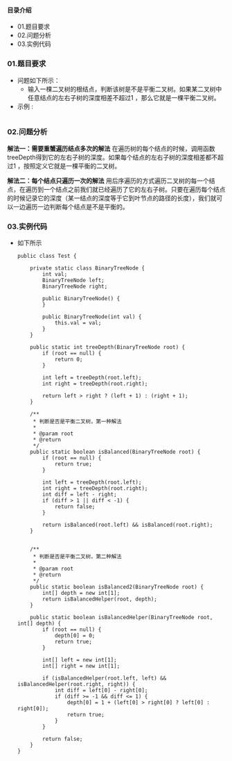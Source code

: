 #### 目录介绍
- 01.题目要求
- 02.问题分析
- 03.实例代码






### 01.题目要求
- 问题如下所示：
    - 输入一棵二叉树的根结点，判断该树是不是平衡二叉树。如果某二叉树中任意结点的左右子树的深度相差不超过1 ，那么它就是一棵平衡二叉树。
- 示例 :
    ```

    ```




### 02.问题分析
**解法一：需要重蟹遍历结点多次的解法** 
在遍历树的每个结点的时候，调用函数treeDepth得到它的左右子树的深度。如果每个结点的左右子树的深度相差都不超过1 ，按照定义它就是一棵平衡的二叉树。

**解法二：每个结点只遍历一次的解法** 
用后序遍历的方式遍历二叉树的每一个结点，在遍历到一个结点之前我们就已经遍历了它的左右子树。只要在遍历每个结点的时候记录它的深度（某一结点的深度等于它到叶节点的路径的长度），我们就可以一边遍历一边判断每个结点是不是平衡的。



### 03.实例代码
- 如下所示
    ```
    public class Test {
    
        private static class BinaryTreeNode {
            int val;
            BinaryTreeNode left;
            BinaryTreeNode right;
    
            public BinaryTreeNode() {
            }
    
            public BinaryTreeNode(int val) {
                this.val = val;
            }
        }
    
        public static int treeDepth(BinaryTreeNode root) {
            if (root == null) {
                return 0;
            }
    
            int left = treeDepth(root.left);
            int right = treeDepth(root.right);
    
            return left > right ? (left + 1) : (right + 1);
        }
    
        /**
         * 判断是否是平衡二叉树，第一种解法
         *
         * @param root
         * @return
         */
        public static boolean isBalanced(BinaryTreeNode root) {
            if (root == null) {
                return true;
            }
    
            int left = treeDepth(root.left);
            int right = treeDepth(root.right);
            int diff = left - right;
            if (diff > 1 || diff < -1) {
                return false;
            }
    
            return isBalanced(root.left) && isBalanced(root.right);
        }
    
    
        /**
         * 判断是否是平衡二叉树，第二种解法
         *
         * @param root
         * @return
         */
        public static boolean isBalanced2(BinaryTreeNode root) {
            int[] depth = new int[1];
            return isBalancedHelper(root, depth);
        }
    
        public static boolean isBalancedHelper(BinaryTreeNode root, int[] depth) {
            if (root == null) {
                depth[0] = 0;
                return true;
            }
    
            int[] left = new int[1];
            int[] right = new int[1];
    
            if (isBalancedHelper(root.left, left) && isBalancedHelper(root.right, right)) {
                int diff = left[0] - right[0];
                if (diff >= -1 && diff <= 1) {
                    depth[0] = 1 + (left[0] > right[0] ? left[0] : right[0]);
                    return true;
                }
            }
    
            return false;
        }
    }
    ```


